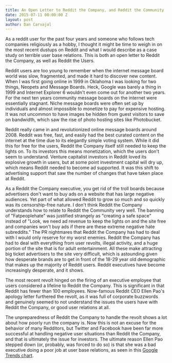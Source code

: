 ```yaml
---
title: An Open Letter to Reddit the Company, and Reddit the Community
date: 2015-07-11 00:00:00 Z
layout: post
author: Dan Carvajal
---
```


As a reddit user for the past four years and someone who follows tech companies religiously as a hobby, I thought it might be time to weigh in on the most recent dustups on Reddit and what I would describe as a case study on terrible user base relations. This is both an open letter to Reddit the Company, as well as Reddit the Users.

Reddit users are too young to remember when the internet message board world was slow, fragmented, and made it hard to discover new content. When I was first going online in 1999 in Oklahoma I was looking for two things, Neopets and Message Boards. Heck, Google was barely a thing in 1999 and Internet Explorer 6 wouldn't even come out for another two years. For the next ten years community message boards on the internet were essentially stagnant. Niche message boards were often set up by individuals and almost impossible to monetize to pay for expensive hosting. It was not uncommon to have images be hidden from guest visitors to save on bandwidth, which saw the rise of photo hosting sites like Photobucket.

Reddit really came in and revolutionized online message boards around 2008. Reddit was free, fast, and easily had the best curated content on the internet at the time due to its elegantly simple voting system. While it did this for free for the users, Reddit the Company itself still needed to keep the lights on. To its investors this means monetization, which the users don't seem to understand. Venture capitalist investors in Reddit loved its explosive growth in users, but at some point investment capital will dry up, which means Reddit needed to become ad supported. It was this shift to advertising support that saw the number of changes that have taken place at Reddit.

As a Reddit the Company executive, you get rid of the troll boards because advertisers don't want to buy ads on a website that has large negative audiences. Yet part of what allowed Reddit to grow so much and so quickly was its censorship-free nature. I don't think Reddit the Company understands how to relate to Reddit the Community very well. The banning of "Fatpeoplehate" was justified strangely as "creating a safe space" instead of "Look, we need ad revenue to keep the lights on and the site free and companies won't buy ads if there are these extreme negative hate subreddits." The PR nightmares that Reddit the Company has had to deal with I would only reserve for my worst enemies. Reddit the Company has had to deal with everything from user revolts, illegal activity, and a huge portion of the site that is for adult entertainment. All these make attracting big ticket advertisers to the site very difficult, which is astounding given how desperate brands are to get in front of the 18-29 year old demographic that makes up the majority of Reddit users. Reddit executives have become increasingly desperate, and it shows.

The most recent revolt hinged on the firing of an executive employee that users considered a lifeline to Reddit the Company. This is significant in that Reddit has fewer than 100 employees. Now-famous Reddit CEO Ellen Pao's apology letter furthered the revolt, as it was full of corporate buzzwords and genuinely seemed to not understand the issues the users have with Reddit the Company, or good user relations at all.

The unpreparedness of Reddit the Company to handle the revolt shows a lot about how poorly run the company is. Now this is not an excuse for the behavior of many Redditors, but Twitter and Facebook have been far more successful at handling negative user situations than Reddit the Company, and that is ultimately the issue for investors. The ultimate reason Ellen Pao stepped down (or, probably, was forced to do so) is that she was a bad executive doing a poor job at user base relations, as seen in this [Google Trends chart](https://www.google.com/trends/explore#q=Reddit%20Alternatives).

